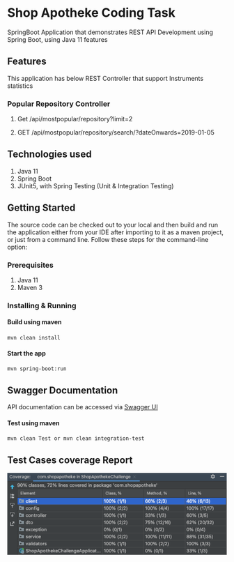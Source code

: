 
# Shop Apotheke Coding Task

SpringBoot Application that demonstrates REST API Development using Spring Boot, using Java 11 features

## Features

This application has below REST Controller that support Instruments statistics


### Popular Repository Controller
1. Get /api/mostpopular/repository?limit=2

2. GET /api/mostpopular/repository/search/?dateOnwards=2019-01-05



## Technologies used

1. Java 11
2. Spring Boot
3. JUnit5, with Spring Testing (Unit & Integration Testing)


## Getting Started

The source code can be checked out to your local and then build and run the application either from your IDE after importing to it as a maven project, or just from a command line. Follow these steps for the command-line option:

### Prerequisites
1. Java 11
2. Maven 3



### Installing & Running

####  Build using maven

```
mvn clean install
```

#### Start the app

```
mvn spring-boot:run
```

## Swagger Documentation

API documentation can be accessed via [Swagger UI](http://localhost:8080/swagger-ui/index.html)

####  Test using maven

```
mvn clean Test or mvn clean integration-test
```

## Test Cases coverage Report
![Alt text](imgt.png?raw=true "Title")

